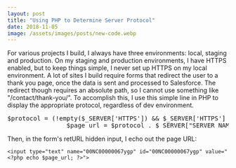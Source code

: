 ```yaml
---
layout: post
title: "Using PHP to Determine Server Protocol"
date: 2018-11-05
image: /assets/images/posts/new-code.webp
---
```

For various projects I build, I always have three environments: local, staging and production. On my staging and production environments, I have HTTPS enabled, but to keep things simple, I never set up HTTPS on my local environment. A lot of sites I build require forms that redirect the user to a thank you page, once the data is sent and processed to Salesforce. The redirect though requires an absolute path, so I cannot use something like "/contact/thank-you/". To accomplish this, I use this simple line in PHP to display the appropriate protocol, regardless of dev environment.

<pre>$protocol = (!empty($_SERVER['HTTPS']) && $_SERVER['HTTPS'] !== 'off' || $_SERVER['SERVER_PORT'] == 443) ? "https://" : "http://";
                $page_url = $protocol . $_SERVER["SERVER_NAME"] . $_SERVER["REQUEST_URI"];</pre>

Then, in the form's retURL hidden input, I echo out the page URL:

`<input type="text" name="00NC00000067ygp" id="00NC00000067ygp" value="<?php echo $page_url; ?>">`